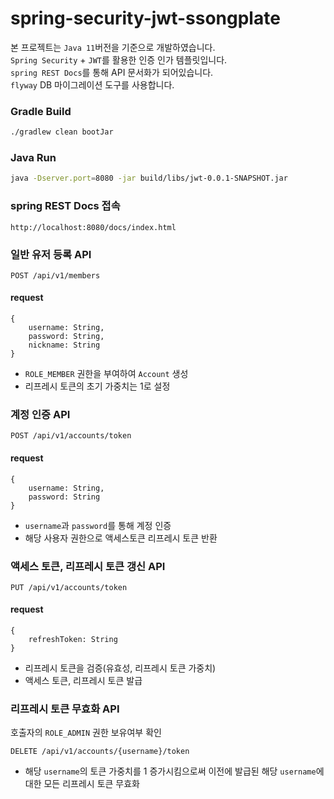 # spring-security-jwt-ssongplate

본 프로젝트는 `Java 11`버전을 기준으로 개발하였습니다.<br/>
`Spring Security` + `JWT`를 활용한 인증 인가 템플릿입니다.<br/>
`spring REST Docs`를 통해 API 문서화가 되어있습니다.<br/>
`flyway` DB 마이그레이션 도구를 사용합니다.

### Gradle Build
```bash
./gradlew clean bootJar
```
### Java Run
```bash
java -Dserver.port=8080 -jar build/libs/jwt-0.0.1-SNAPSHOT.jar
```
### spring REST Docs 접속
```
http://localhost:8080/docs/index.html
```

### 일반 유저 등록 API
```
POST /api/v1/members
```
#### request
```
{
    username: String,
    password: String,
    nickname: String
}
```
* `ROLE_MEMBER` 권한을 부여하여 `Account` 생성
* 리프레시 토큰의 초기 가중치는 1로 설정

### 계정 인증 API
```
POST /api/v1/accounts/token
```
#### request
```
{
    username: String,
    password: String
}
```
* `username`과 `password`를 통해 계정 인증
* 해당 사용자 권한으로 액세스토큰 리프레시 토큰 반환

### 액세스 토큰, 리프레시 토큰 갱신 API
```
PUT /api/v1/accounts/token
```
#### request
```
{
    refreshToken: String
}
```
* 리프레시 토큰을 검증(유효성, 리프레시 토큰 가중치)
* 액세스 토큰, 리프레시 토큰 발급

### 리프레시 토큰 무효화 API
호출자의 `ROLE_ADMIN` 권한 보유여부 확인
```
DELETE /api/v1/accounts/{username}/token
```
* 해당 `username`의 토큰 가중치를 1 증가시킴으로써 이전에 발급된 해당 `username`에 대한 모든 리프레시 토큰 무효화

